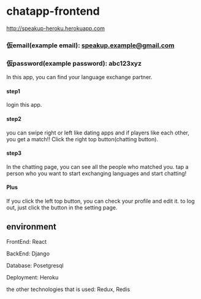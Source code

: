 # chatapp-frontend
http://speakup-heroku.herokuapp.com

### 仮email(example email): speakup.example@gmail.com

### 仮password(example password): abc123xyz

In this app, you can find your language exchange partner. 

#### step1

login this app.


#### step2

you can swipe right or left like dating apps and if players like each other, you get a match!! Click the right top button(chatting button).


#### step3

In the chatting page, you can see all the people who matched you. tap a person who you want to start exchanging languages and start chatting!


#### Plus

If you click the left top button, you can check your profile and edit it. to log out, just click the button in the setting page.




## environment
FrontEnd: React

BackEnd: Django

Database: Posetgresql

Deployment: Heroku

the other technologies that is used: Redux, Redis